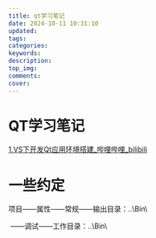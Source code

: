 ```yaml
---
title: qt学习笔记
date: 2024-10-11 10:31:10
updated:
tags:
categories:
keywords:
description:
top_img:
comments:
cover:
---
```


# QT学习笔记

[1.VS下开发Qt应用环境搭建_哔哩哔哩_bilibili](https://www.bilibili.com/video/BV1Vt4y1n7us?spm_id_from=333.788.videopod.sections&vd_source=851eb39e369398dfd488218128ad07b6)

# 一些约定

项目——属性——常规——输出目录：..\Bin\

​			——调试——工作目录：..\Bin\
